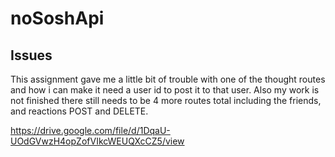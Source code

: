 # noSoshApi

## Issues

This assignment gave me a little bit of trouble with one of the thought routes and how i can make it need a user id to post it to that user. Also my work is not finished there still needs to be 4 more routes total including the friends, and reactions POST and DELETE.




https://drive.google.com/file/d/1DqaU-UOdGVwzH4opZofVIkcWEUQXcCZ5/view
